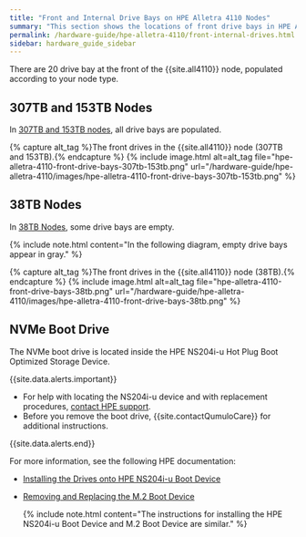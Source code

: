 ```yaml
---
title: "Front and Internal Drive Bays on HPE Alletra 4110 Nodes"
summary: "This section shows the locations of front drive bays in HPE Alletra 4110 nodes."
permalink: /hardware-guide/hpe-alletra-4110/front-internal-drives.html
sidebar: hardware_guide_sidebar
---
```


There are 20 drive bay at the front of the {{site.all4110}} node, populated according to your node type.


## 307TB and 153TB Nodes
In [307TB and 153TB nodes](technical-specifications.md), all drive bays are populated.

{% capture alt_tag %}The front drives in the {{site.all4110}} node (307TB and 153TB).{% endcapture %}
{% include image.html alt=alt_tag file="hpe-alletra-4110-front-drive-bays-307tb-153tb.png" url="/hardware-guide/hpe-alletra-4110/images/hpe-alletra-4110-front-drive-bays-307tb-153tb.png" %}


## 38TB Nodes
In [38TB Nodes](technical-specifications.md), some drive bays are empty.

{% include note.html content="In the following diagram, empty drive bays appear in gray." %}

{% capture alt_tag %}The front drives in the {{site.all4110}} node (38TB).{% endcapture %}
{% include image.html alt=alt_tag file="hpe-alletra-4110-front-drive-bays-38tb.png" url="/hardware-guide/hpe-alletra-4110/images/hpe-alletra-4110-front-drive-bays-38tb.png" %}


## NVMe Boot Drive
The NVMe boot drive is located inside the HPE NS204i-u Hot Plug Boot Optimized Storage Device.

{{site.data.alerts.important}}
<ul>
  <li>For help with locating the NS204i-u device and with replacement procedures, <a href="https://www.hpe.com/us/en/contact-hpe.html">contact HPE support</a>.</li>
  <li>Before you remove the boot drive, {{site.contactQumuloCare}} for additional instructions.</li>
</ul>
{{site.data.alerts.end}}

For more information, see the following HPE documentation:

* [Installing the Drives onto HPE NS204i-u Boot Device](https://support.hpe.com/hpesc/public/docDisplay?docId=sd00001830en_us&page=GUID-BB337DF6-B98B-43A7-A609-28CE4AFCEAD6.html)

* [Removing and Replacing the M.2 Boot Device](https://support.hpe.com/hpesc/public/docDisplay?docId=sd00002471en_us&page=GUID-2E7D27B3-9665-4615-87A4-4256C3E8373D.html)

  {% include note.html content="The instructions for installing the HPE NS204i-u Boot Device and M.2 Boot Device are similar." %}
